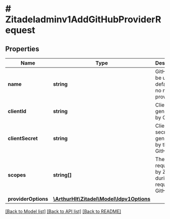 # # Zitadeladminv1AddGitHubProviderRequest

## Properties

Name | Type | Description | Notes
------------ | ------------- | ------------- | -------------
**name** | **string** | GitHub will be used as default, if no name is provided | [optional]
**clientId** | **string** | Client id generated by GitHub | [optional]
**clientSecret** | **string** | Client secret generated by the GitHub | [optional]
**scopes** | **string[]** | The scopes requested by ZITADEL during the request to GitHub | [optional]
**providerOptions** | [**\ArthurHlt\Zitadel\Model\Idpv1Options**](Idpv1Options.md) |  | [optional]

[[Back to Model list]](../../README.md#models) [[Back to API list]](../../README.md#endpoints) [[Back to README]](../../README.md)
